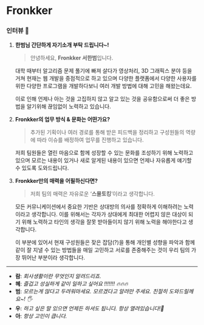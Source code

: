 # Fronkker

### 인터뷰 🎤

1. **한범님 간단하게 자기소개 부탁 드립니다~!**
    
    > 안녕하세요, **Fronkker 서한범**입니다.
    
    대학 때부터 알고리즘 문제 풀기에 빠져 살다가 영상처리, 3D 그래픽스 분야 등을 거쳐 현재는 웹 개발을 중점적으로 하고 있으며 다양한 플랫폼에서 다양한 사용자를 위한 다양한 프로그램을 개발하다보니 여러 개발 방법에 대해 고민을 해왔는데요.
    
    이로 인해 언제나 아는 것을 고집하지 않고 알고 있는 것을 공유함으로써 더 좋은 방법을 알기위해 끊임없이 노력하고 있습니다.
    > 
2. **Fronkker의 업무 방식 & 문화는 어떤가요?**
    
    > 추가된 기획이나 여러 경로를 통해 받은 피드백을 정리하고 구성원들의 역량에 따라 이슈를 배정하여 업무를 진행하고 있습니다.
    
    저희 팀원들은 열린 마음으로 함께 성장할 수 있는 문화를 조성하기 위해 노력하고 있으며 
    모르는 내용이 있거나 새로 알게된 내용이 있으면 언제나 자유롭게 얘기할 수 있도록 도와드립니다.
    > 
3. **Fronkker만의 매력을 어필하신다면?**
    
    > 저희 팀의 매력은 자유로운 ‘**스몰토킹**’이라고 생각합니다.
    
    모든 커뮤니케이션에서 중요한 기반은 상대방의 의사를 정확하게 이해하려는 노력이라고 생각합니다. 이를 위해서는 각자가 상대에게 최대한 어렵지 않은 대상이 되기 위해 노력하고 타인의 생각을 잘못 받아들이지 않기 위해 노력을 해야한다고 생각합니다.
    
    이 부분에 있어서 현재 구성원들은 잦은 잡담(?)을 통해 개인별 성향을 파악과 함께 같이 잘 지낼 수 있는 방법들을 매일 고민하고 서로를 존중해주는 것이 우리 팀의 가장 뛰어난 부분이라 생각합니다.
    > 

---

- **람**: *회사생활이란 무엇인지 알려드리죠.*
- **혜**: *즐겁고 성실하게 같이 일하고 싶어요 !!!!!!! 🔥🔥🔥*
- **범**: *모르는게 많다고 두려워마세요. 모르겠다고 알려만 주세요. 친절히 도와드릴께요~! 🖐️*
- **우**: *하고 싶은 말 있으면 언제든 하셔도 됩니다. 항상 열려있습니다!🤔*
- **아**: *항상 고민이 큽니다.*

